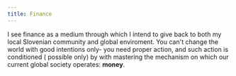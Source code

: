 ```yaml
---
title: Finance
---
```

I see finance as a medium through which I intend to give back to both my local Slovenian community and global enviroment. You can't change the world with good intentions only- you need proper action, and such action is conditioned ( possible only) by with mastering the mechanism on which our current global society operates: **money**.